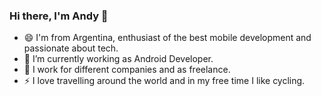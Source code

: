 ### Hi there, I'm Andy 👋

- 😄 I'm from Argentina, enthusiast of the best mobile development and passionate about tech.
- 🔭 I’m currently working as Android Developer.
- 🌱 I work for different companies and as freelance.
- ⚡ I love travelling around the world and in my free time I like cycling.


<!--
**AndresTorrico09/AndresTorrico09** is a ✨ _special_ ✨ repository because its `README.md` (this file) appears on your GitHub profile.

Here are some ideas to get you started:

- 🔭 I’m currently working on ...
- 🌱 I’m currently learning ...
- 👯 I’m looking to collaborate on ...
- 🤔 I’m looking for help with ...
- 💬 Ask me about ...
- 📫 How to reach me: ...
- 😄 Pronouns: ...
- ⚡ Fun fact: ...
-->
